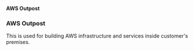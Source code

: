 **AWS Outpost**

### AWS Outpost
This is used for building AWS infrastructure and services inside customer's premises.
